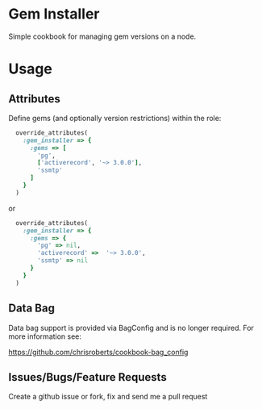 Gem Installer
=============

Simple cookbook for managing gem versions on a node.

Usage
=====

Attributes
----------

Define gems (and optionally version restrictions) within the role:

```ruby
  override_attributes(
    :gem_installer => {
      :gems => [
        'pg',
        ['activerecord', '~> 3.0.0'],
        'ssmtp'
      ]
    }
  )
```

or


```ruby
  override_attributes(
    :gem_installer => {
      :gems => {
        'pg' => nil,
        'activerecord' =>  '~> 3.0.0',
        'ssmtp' => nil
      }
    }
  )
```

Data Bag
--------

Data bag support is provided via BagConfig and is no longer required. For
more information see:

https://github.com/chrisroberts/cookbook-bag_config

Issues/Bugs/Feature Requests
----------------------------

Create a github issue or fork, fix and send me a pull request

